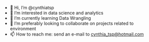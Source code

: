 - 👋 Hi, I’m @cynthiatsp
- 👀 I’m interested in data science and analytics
- 🌱 I’m currently learning Data Wrangling 
- 💞️ I’m preferably looking to collaborate on projects related to environment 
- 📫 How to reach me: send an e-mail to cynthia_tsp@hotmail.com

<!---
cynthiatsp/cynthiatsp is a ✨ special ✨ repository because its `README.md` (this file) appears on your GitHub profile.
You can click the Preview link to take a look at your changes.
--->
